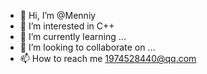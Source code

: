 - 👋 Hi, I’m @Menniy
- 👀 I’m interested in C++
- 🌱 I’m currently learning ...
- 💞️ I’m looking to collaborate on ...
- 📫 How to reach me 1974528440@qq.com

<!---
Menniy/Menniy is a ✨ special ✨ repository because its `README.md` (this file) appears on your GitHub profile.
You can click the Preview link to take a look at your changes.
--->
